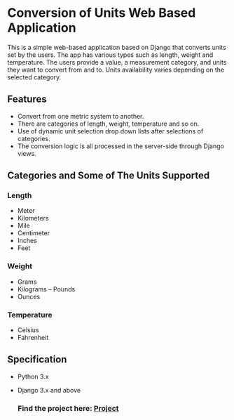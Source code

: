 # Conversion of Units Web Based Application

This is a simple web-based application based on Django that converts units set by the users. The app has various types such as length, weight and temperature. 
The users provide a value, a measurement category, and units they want to convert from and to. Units availability varies depending on the 
selected category.

## Features

- Convert from one metric system to another.
- There are categories of length, weight, temperature and so on.
- Use of dynamic unit selection drop down lists after selections of categories.
- The conversion logic is all processed in the server-side through Django views.


## Categories and Some of The Units Supported

### Length
- Meter 
- Kilometers 
- Mile
- Centimeter
- Inches
- Feet

### Weight
- Grams 
- Kilograms 
– Pounds
- Ounces

### Temperature 
- Celsius
- Fahrenheit 


## Specification

- Python 3.x
- Django 3.x and above

  ### Find the project here: [Project](https://roadmap.sh/projects/unit-converter) 
